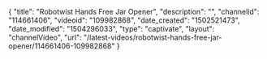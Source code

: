 {
    "title": "Robotwist Hands Free Jar Opener",
    "description": "",
    "channelid": "114661406",
    "videoid": "109982868",
    "date_created": "1502521473",
    "date_modified": "1504296033",
    "type": "captivate",
    "layout": "channelVideo",
    "url": "\/latest-videos\/robotwist-hands-free-jar-opener\/114661406-109982868"
}